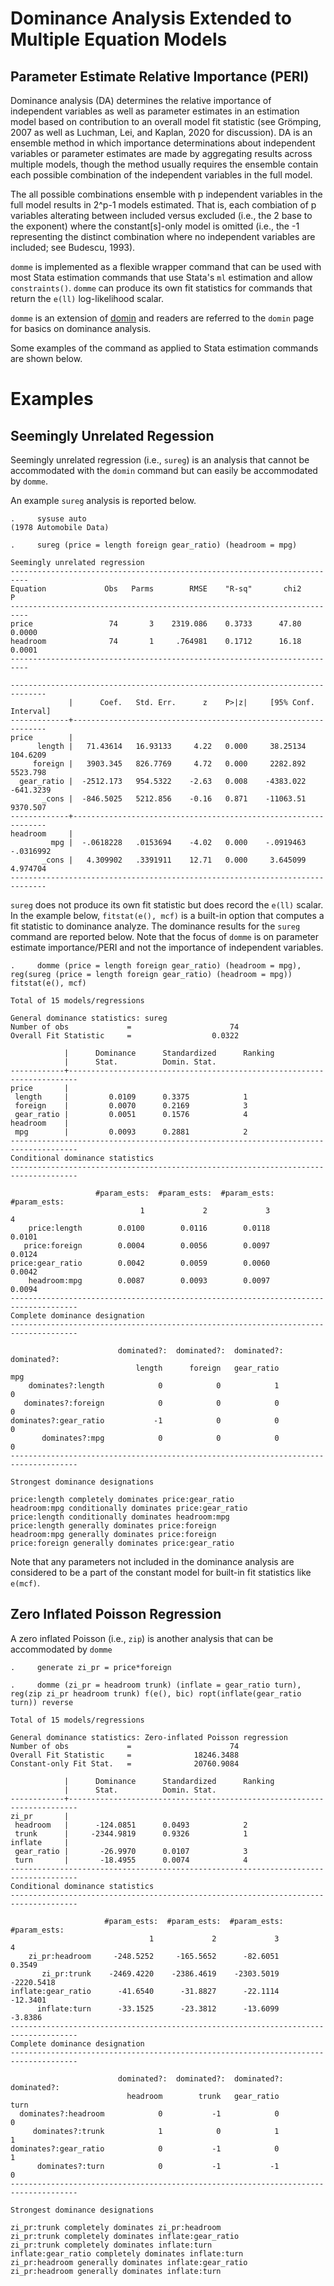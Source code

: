 # Dominance Analysis Extended to Multiple Equation Models
## Parameter Estimate Relative Importance (PERI)

Dominance analysis (DA) determines the relative importance of independent variables as well as parameter estimates in an estimation model based on contribution to an overall model fit statistic (see Grömping, 2007 as well as Luchman, Lei, and Kaplan, 2020 for discussion).  DA is an ensemble method in which importance determinations about independent variables or parameter estimates are made by aggregating results across multiple models, though the method usually requires the ensemble contain each possible combination of the independent variables in the full model.  

The all possible combinations ensemble with p independent variables in the full model results in 2^p-1 models estimated.  That is, each combiation of p variables alterating between included versus excluded (i.e., the 2 base to the exponent) where the constant[s]-only model is omitted (i.e., the -1 representing the distinct combination where no independent variables are included; see Budescu, 1993).

`domme` is implemented as a flexible wrapper command that can be used with most Stata estimation commands that use Stata's `ml` estimation and allow `constraints()`. `domme` can produce its own fit statistics for commands that return the `e(ll)` log-likelihood scalar.

`domme` is an extension of [domin](https://github.com/jluchman/domin/blob/master/README.md) and readers are referred to the `domin` page for basics on dominance analysis.

Some examples of the command as applied to Stata estimation commands are shown below.  

# Examples
## Seemingly Unrelated Regession

Seemingly unrelated regression (i.e., `sureg`) is an analysis that cannot be accommodated with the `domin` command but can easily be accommodated by `domme`.

An example `sureg` analysis is reported below.

```
.     sysuse auto
(1978 Automobile Data)

.     sureg (price = length foreign gear_ratio) (headroom = mpg)

Seemingly unrelated regression
--------------------------------------------------------------------------
Equation             Obs   Parms        RMSE    "R-sq"       chi2        P
--------------------------------------------------------------------------
price                 74       3    2319.086    0.3733      47.80   0.0000
headroom              74       1     .764981    0.1712      16.18   0.0001
--------------------------------------------------------------------------

------------------------------------------------------------------------------
             |      Coef.   Std. Err.      z    P>|z|     [95% Conf. Interval]
-------------+----------------------------------------------------------------
price        |
      length |   71.43614   16.93133     4.22   0.000     38.25134    104.6209
     foreign |   3903.345   826.7769     4.72   0.000     2282.892    5523.798
  gear_ratio |  -2512.173   954.5322    -2.63   0.008    -4383.022   -641.3239
       _cons |  -846.5025   5212.856    -0.16   0.871    -11063.51    9370.507
-------------+----------------------------------------------------------------
headroom     |
         mpg |  -.0618228   .0153694    -4.02   0.000    -.0919463   -.0316992
       _cons |   4.309902   .3391911    12.71   0.000     3.645099    4.974704
------------------------------------------------------------------------------
```

`sureg` does not produce its own fit statistic but does record the `e(ll)` scalar.  In the example below, `fitstat(e(), mcf)` is a built-in option that computes a fit statistic to dominance analyze.  The dominance results for the `sureg` command are reported below.  Note that the focus of `domme` is on parameter estimate importance/PERI and not the importance of independent variables.

```
.     domme (price = length foreign gear_ratio) (headroom = mpg), reg(sureg (price = length foreign gear_ratio) (headroom = mpg)) fitstat(e(), mcf)

Total of 15 models/regressions

General dominance statistics: sureg
Number of obs             =                      74
Overall Fit Statistic     =                  0.0322

            |      Dominance      Standardized      Ranking
            |      Stat.          Domin. Stat.
------------+------------------------------------------------------------------------
price       |
 length     |         0.0109      0.3375            1 
 foreign    |         0.0070      0.2169            3 
 gear_ratio |         0.0051      0.1576            4 
headroom    |
 mpg        |         0.0093      0.2881            2 
-------------------------------------------------------------------------------------
Conditional dominance statistics
-------------------------------------------------------------------------------------

                   #param_ests:  #param_ests:  #param_ests:  #param_ests:
                             1             2             3             4
    price:length        0.0100        0.0116        0.0118        0.0101
   price:foreign        0.0004        0.0056        0.0097        0.0124
price:gear_ratio        0.0042        0.0059        0.0060        0.0042
    headroom:mpg        0.0087        0.0093        0.0097        0.0094
-------------------------------------------------------------------------------------
Complete dominance designation
-------------------------------------------------------------------------------------

                        dominated?:  dominated?:  dominated?:  dominated?:
                            length      foreign   gear_ratio          mpg
    dominates?:length            0            0            1            0
   dominates?:foreign            0            0            0            0
dominates?:gear_ratio           -1            0            0            0
       dominates?:mpg            0            0            0            0
-------------------------------------------------------------------------------------

Strongest dominance designations

price:length completely dominates price:gear_ratio
headroom:mpg conditionally dominates price:gear_ratio
price:length conditionally dominates headroom:mpg
price:length generally dominates price:foreign
headroom:mpg generally dominates price:foreign
price:foreign generally dominates price:gear_ratio
```
Note that any parameters not included in the dominance analysis are considered to be a part of the constant model for built-in fit statistics like `e(mcf)`.

## Zero Inflated Poisson Regression

A zero inflated Poisson (i.e., `zip`) is another analysis that can be accommodated by `domme`

```
.     generate zi_pr = price*foreign

.     domme (zi_pr = headroom trunk) (inflate = gear_ratio turn), reg(zip zi_pr headroom trunk) f(e(), bic) ropt(inflate(gear_ratio turn)) reverse

Total of 15 models/regressions

General dominance statistics: Zero-inflated Poisson regression
Number of obs             =                      74
Overall Fit Statistic     =              18246.3488
Constant-only Fit Stat.   =              20760.9084

            |      Dominance      Standardized      Ranking
            |      Stat.          Domin. Stat.
------------+------------------------------------------------------------------------
zi_pr       |
 headroom   |      -124.0851      0.0493            2 
 trunk      |     -2344.9819      0.9326            1 
inflate     |
 gear_ratio |       -26.9970      0.0107            3 
 turn       |       -18.4955      0.0074            4 
-------------------------------------------------------------------------------------
Conditional dominance statistics
-------------------------------------------------------------------------------------

                     #param_ests:  #param_ests:  #param_ests:  #param_ests:
                               1             2             3             4
    zi_pr:headroom     -248.5252     -165.5652      -82.6051        0.3549
       zi_pr:trunk    -2469.4220    -2386.4619    -2303.5019    -2220.5418
inflate:gear_ratio      -41.6540      -31.8827      -22.1114      -12.3401
      inflate:turn      -33.1525      -23.3812      -13.6099       -3.8386
-------------------------------------------------------------------------------------
Complete dominance designation
-------------------------------------------------------------------------------------

                        dominated?:  dominated?:  dominated?:  dominated?:
                          headroom        trunk   gear_ratio         turn
  dominates?:headroom            0           -1            0            0
     dominates?:trunk            1            0            1            1
dominates?:gear_ratio            0           -1            0            1
      dominates?:turn            0           -1           -1            0
-------------------------------------------------------------------------------------

Strongest dominance designations

zi_pr:trunk completely dominates zi_pr:headroom
zi_pr:trunk completely dominates inflate:gear_ratio
zi_pr:trunk completely dominates inflate:turn
inflate:gear_ratio completely dominates inflate:turn
zi_pr:headroom generally dominates inflate:gear_ratio
zi_pr:headroom generally dominates inflate:turn
```
